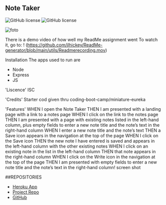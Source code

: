## Note Taker 
![GitHub license](https://img.shields.io/badge/Made%20by-%40hjlhickey-orange)
![GitHub license](https://img.shields.io/badge/license-ISC-blue.svg)



![foto](https://github.com/jlhickey/ReadMe-generator/itworked.png)


There is a demo video of how well my ReadMe assignment went To watch it, go to:
! (https://github.com/jlhickey/ReadMe-generator/blob/main/utils/Readmerecording.mov)


Installation
The apps used to run are
* Node
* Express
* JS

'Liscence'
ISC



'Credits'
Starter cod given thru coding-boot-camp/miniature-eureka
 
'Features'
WHEN I open the Note Taker
THEN I am presented with a landing page with a link to a notes page
WHEN I click on the link to the notes page
THEN I am presented with a page with existing notes listed in the left-hand column, plus empty fields to enter a new note title and the note’s text in the right-hand column
WHEN I enter a new note title and the note’s text
THEN a Save icon appears in the navigation at the top of the page
WHEN I click on the Save icon
THEN the new note I have entered is saved and appears in the left-hand column with the other existing notes
WHEN I click on an existing note in the list in the left-hand column
THEN that note appears in the right-hand column
WHEN I click on the Write icon in the navigation at the top of the page
THEN I am presented with empty fields to enter a new note title and the note’s text in the right-hand column! screen shot

##REPOSITORIES
- [Heroku App](https://note-taker-with-express-wk-11.herokuapp.com/)
- [Project Repo](https://github.com/jlhickey/Note-taker)
- [GitHub](https://github.com/jlhickey)

 
